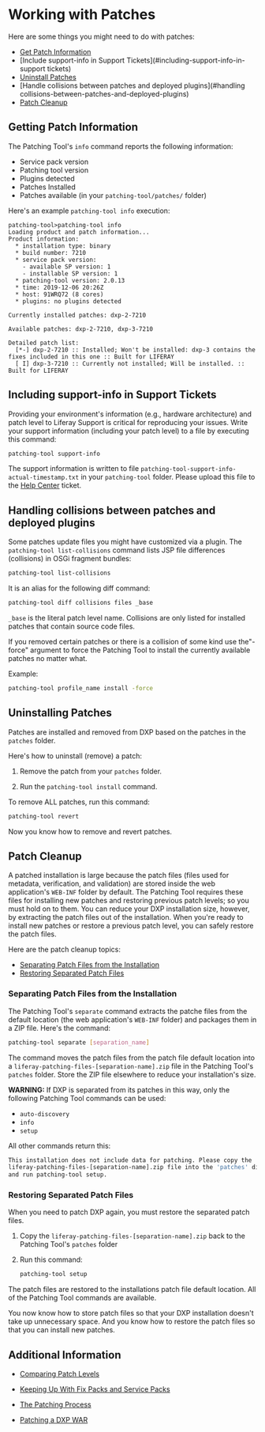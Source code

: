 # Working with Patches

Here are some things you might need to do with patches:

- [Get Patch Information](#getting-patch-information)
- [Include support-info in Support Tickets](#including-support-info-in-support tickets)
- [Uninstall Patches](#uninstalling-patches)
- [Handle collisions between patches and deployed plugins](#handling collisions-between-patches-and-deployed-plugins)
- [Patch Cleanup](#patch-cleanup)

## Getting Patch Information 

The Patching Tool's `info` command reports the following information:

- Service pack version 
- Patching tool version 
- Plugins detected 
- Patches Installed
- Patches available (in your `patching-tool/patches/` folder)

Here's an example `patching-tool info` execution:

``` 
patching-tool>patching-tool info
Loading product and patch information...
Product information:
  * installation type: binary
  * build number: 7210
  * service pack version:
    - available SP version: 1
    - installable SP version: 1
  * patching-tool version: 2.0.13
  * time: 2019-12-06 20:26Z
  * host: 91WRQ72 (8 cores)
  * plugins: no plugins detected

Currently installed patches: dxp-2-7210

Available patches: dxp-2-7210, dxp-3-7210

Detailed patch list:
  [*-] dxp-2-7210 :: Installed; Won't be installed: dxp-3 contains the fixes included in this one :: Built for LIFERAY
  [ I] dxp-3-7210 :: Currently not installed; Will be installed. :: Built for LIFERAY
```

## Including support-info in Support Tickets

Providing your environment's information (e.g., hardware architecture) and patch level to Liferay Support is critical for reproducing your issues. Write your support information (including your patch level) to a file by executing this command: 

```bash
patching-tool support-info
```

The support information is written to file `patching-tool-support-info-actual-timestamp.txt` in your `patching-tool` folder. Please upload this file to the [Help Center](https://help.liferay.com/hc) ticket.

## Handling collisions between patches and deployed plugins

Some patches update files you might have customized via a plugin. The `patching-tool list-collisions` command lists  JSP file differences (collisions) in OSGi fragment bundles:

```bash
patching-tool list-collisions
```

It is an alias for the following diff command:

```bash
patching-tool diff collisions files _base
```

`_base` is the literal patch level name. Collisions are only listed for
installed patches that contain source code files. 

If you removed certain patches or there is a collision of some kind use the"-force" argument to force the Patching Tool to install the currently available patches no matter what.

Example:

```bash
patching-tool profile_name install -force
```

## Uninstalling Patches 

Patches are installed and removed from DXP based on the patches in the `patches` folder. 

Here's how to uninstall (remove) a patch:

1.  Remove the patch from your `patches` folder. 

2.  Run the `patching-tool install` command. 

To remove ALL patches, run this command:

```bash
patching-tool revert
```

Now you know how to remove and revert patches. 

## Patch Cleanup 

A patched installation is large because the patch files (files used for metadata, verification, and validation) are stored inside the web application's `WEB-INF` folder by default. The Patching Tool requires these files for installing new patches and restoring previous patch levels; so you must hold on to them. You can reduce your DXP installation size, however, by extracting the patch files out of the installation. When you're ready to install new patches or restore a previous patch level, you can safely restore the patch files. 

Here are the patch cleanup topics:

- [Separating Patch Files from the Installation](#separating-patch-files-from-the-installation)
- [Restoring Separated Patch Files](#restoring-separated-patch-files)

### Separating Patch Files from the Installation

The Patching Tool's `separate` command extracts the patche files from the default location (the web application's `WEB-INF` folder) and packages them in a ZIP file. Here's the command:

```bash
patching-tool separate [separation_name] 
```

The command moves the patch files from the patch file default location into a `liferay-patching-files-[separation-name].zip` file in the Patching Tool's `patches` folder. Store the ZIP file elsewhere to reduce your installation's size. 

**WARNING:** If DXP is separated from its patches in this way, only the following Patching Tool commands can be used:

- `auto-discovery`
- `info`
- `setup`

All other commands return this:

```bash
This installation does not include data for patching. Please copy the
liferay-patching-files-[separation-name].zip file into the 'patches' directory
and run patching-tool setup. 
```

### Restoring Separated Patch Files
 
When you need to patch DXP again, you must restore the separated patch files. 

1. Copy the `liferay-patching-files-[separation-name].zip` back to the Patching Tool's `patches` folder

1. Run this command:

    ```bash 
    patching-tool setup
    ```

The patch files are restored to the installations patch file default location. All of the Patching Tool commands are available. 

You now know how to store patch files so that your DXP installation doesn't take up unnecessary space. And you know how to restore the patch files so that you can install new patches. 

## Additional Information

- [Comparing Patch Levels](../08-reference/06-comparing-patch-levels.md) 

- [Keeping Up With Fix Packs and Service Packs](./11-keeping-up-with-fix-packs.md)

- [The Patching Process](./05-the-patching-process.md)

- [Patching a DXP WAR](./06-patching-a-dxp-war.md)
